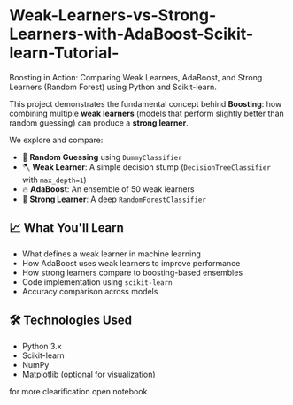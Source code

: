 # Weak-Learners-vs-Strong-Learners-with-AdaBoost-Scikit-learn-Tutorial-
Boosting in Action: Comparing Weak Learners, AdaBoost, and Strong Learners (Random Forest) using Python and Scikit-learn.

This project demonstrates the fundamental concept behind **Boosting**: how combining multiple **weak learners** (models that perform slightly better than random guessing) can produce a **strong learner**.

We explore and compare:

- 🎲 **Random Guessing** using `DummyClassifier`
- 🪓 **Weak Learner**: A simple decision stump (`DecisionTreeClassifier` with `max_depth=1`)
- 🔥 **AdaBoost**: An ensemble of 50 weak learners
- 🌲 **Strong Learner**: A deep `RandomForestClassifier`

## 📈 What You'll Learn

- What defines a weak learner in machine learning
- How AdaBoost uses weak learners to improve performance
- How strong learners compare to boosting-based ensembles
- Code implementation using `scikit-learn`
- Accuracy comparison across models

## 🛠️ Technologies Used

- Python 3.x
- Scikit-learn
- NumPy
- Matplotlib (optional for visualization)

for more clearification open notebook 
